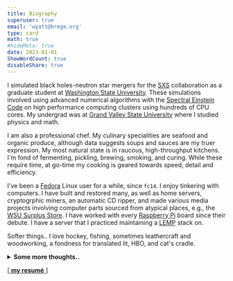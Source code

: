 ```yaml
---
title: Biography
superuser: true
email: 'wyatt@brege.org'
type: card
math: true
#hideMeta: true
date: 2023-01-01
ShowWordCount: true
disableShare: true
---
```


I simulated black holes-neutron star mergers for the [SXS](https://black-holes.org) collaboration as a graduate student at [Washington State University](https://physics.wsu.edu).  These simulations involved using advanced numerical algorithms with the [Spectral Einstein Code](https://www.black-holes.org/code/SpEC.html) on high performance computing clusters using hundreds of CPU cores.
My undergrad was at [Grand Valley State University](https://gvsu.edu) where I studied physics and math.

I am also a professional chef. 
My culinary specialities are seafood and organic produce, although data suggests soups and sauces are my truer expression.
My most natural state is in raucous, high-throughput kitchens. 
I'm fond of fermenting, pickling, brewing, smoking, and curing. While these require time, at go-time my cooking is geared towards speed, detail and efficiency.

I've been a [Fedora](https://getfedora.org) Linux user for a while, since `fc14`.
I enjoy tinkering with computers.
I have built and restored many, as well as home servers, cryptogrphic miners, an automatic CD ripper, and made various media projects involving computer parts sourced from atypical places, e.g., the [WSU Surplus Store](https://surplus.wsu.edu/). 
I have worked with every [Raspberry Pi](https://www.raspberrypi.com/) board since their debute. 
I have a server that I practiced maintaining a [LEMP](https://lemp.io/) stack on.

Softer things..  I love hockey, fishing, sometimes leathercraft and woodworking, a fondness for translated lit, HBO, and cat's cradle.

<details> <summary> <b> Some more thoughts.. </b> </summary> <br/>

I closed out my academic life at the end of 2017, finding a different path, yet still evermore envious of all of the incredibly mindful people I got to know through its journey.
I am forever grateful for the guidance that David Austin, Milun Rakovic and Matthew Duez, my advisors, have given me.

I enjoy teaching, working through the hardest problems, complex puzzles, reading, basically all of the things an academic does, but when I measured myself--my work ethic, imagination, drive--I never truly felt I had their same *gift* in that space.
It's worth noting that *gift* is not synonymous with 'less effort': archetypes in any discipline do not achieve without trying--you can't.  There are no *Will Hunting's* in this world.
It's this nascent difference between life on easy-mode and the ability to work with ease. 
The Italian word for this..umpf..I admired in others academically is [sprezzatura](https://en.wikipedia.org/wiki/Sprezzatura).  

The only medium I ever found myself to have experienced this nature, deep within, was with food, and maybe most of my accomplishments there don't exactly squeal *'gifted'*, but the way the processes click inside my brain is certainly *my* gift.

And so, with a fresher spirit, I began cooking in Northern California making delicious food with some incredibly amazing people.
I've been the **Executive Chef** of [*Dawson's Bar & Grill*](https://dixondawsons.com/) in Dixon, CA and [*Slanted Tree Kitchen & Taproom*](https://www.slantedtree.net/) in Fairfield, CA where I've served a variety of cuisines, delicious beer and wine pairings, and authentic farm-to-fork meals every night, both at the restaurant and on location at [Eatwell Farm](https://eatwell.com).

I recognize that there is a forever difficult access problem shared between STEM and culinary.  Cooking, coding, and calculating is all French to people, requiring a lot of will and patience, and a lot of suck.
This comes back to my marriage of food and computers: recipes, like code, as well as the creative process, are better served in openness, source and all.

Part of this is emblematic of the food and beverage world itself, while also challenging is an oversaturation of information (in everything) to critical fatigue these days.
While we can follow recipes as well as journals, what we lack is structural tooling:

>
>$$food \in\\{ \textrm{culture}\\}$$
>

Something akin to sheet music, grammar structure, i.e., systems which let us experience flavor abstractly the way a musician hears melody, notes, through page, or how a writer masterfully articulates internal dialogue within her prose.

Useful for design, pictures and numbers alone fall short in the dynamic creative processes of these three expressions of culture.
What's unfair with food is the lack of an ability to construct our ideas visually in the *absence* of sensation.
Yet, it is enough for me to remain hopeful, that these modes of culinary structures can be discovered and made more intelligible.

<br/> </details>

[[ **my resumé** ](/cv)]



